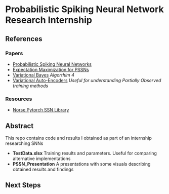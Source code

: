# Probabilistic Spiking Neural Network Research Internship

## References

### Papers

- [Probabilistic Spiking Neural Networks](https://arxiv.org/pdf/1910.01059.pdf)
- [Expectation Maximization for PSSNs](https://arxiv.org/pdf/2102.03280.pdf)
- [Variational Bayes](https://arxiv.org/pdf/2103.01327.pdf) *Algorthim 4*
- [Variational Auto-Encoders](https://arxiv.org/pdf/1906.02691.pdf) *Useful for understanding Partially Observed training methods*

### Resources

- [Norse Pytorch SSN Library](https://github.com/norse/norse)

## Abstract

This repo contains code and results I obtained as part of an internship researching SNNs

- **TestData.xlsx** Training results and parameters. Useful for comparing alternative implementations
- **PSSN_Presentation** A presentations with some visuals describing obtained results and findings

## Next Steps

